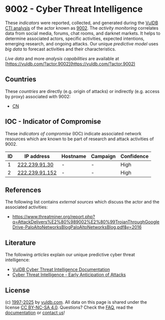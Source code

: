 # 9002 - Cyber Threat Intelligence

These _indicators_ were reported, collected, and generated during the [VulDB CTI analysis](https://vuldb.com/?kb.cti) of the actor known as [9002](https://vuldb.com/?actor.9002). The _activity monitoring_ correlates data from social media, forums, chat rooms, and darknet markets. It helps to determine associated actors, specific activities, expected intentions, emerging research, and ongoing attacks. Our unique _predictive model_ uses _big data_ to forecast activities and their characteristics.

_Live data_ and more _analysis capabilities_ are available at [https://vuldb.com/?actor.9002](https://vuldb.com/?actor.9002)

## Countries

These _countries_ are directly (e.g. origin of attacks) or indirectly (e.g. access by proxy) associated with 9002:

* [CN](https://vuldb.com/?country.cn)

## IOC - Indicator of Compromise

These _indicators of compromise_ (IOC) indicate associated network resources which are known to be part of research and attack activities of 9002.

ID | IP address | Hostname | Campaign | Confidence
-- | ---------- | -------- | -------- | ----------
1 | [222.239.91.30](https://vuldb.com/?ip.222.239.91.30) | - | - | High
2 | [222.239.91.152](https://vuldb.com/?ip.222.239.91.152) | - | - | High

## References

The following list contains _external sources_ which discuss the actor and the associated activities:

* https://www.threatminer.org/report.php?q=AttackDelivers%E2%80%989002%E2%80%99TrojanThroughGoogleDrive-PaloAltoNetworksBlogPaloAltoNetworksBlog.pdf&y=2016

## Literature

The following _articles_ explain our unique predictive cyber threat intelligence:

* [VulDB Cyber Threat Intelligence Documentation](https://vuldb.com/?kb.cti)
* [Cyber Threat Intelligence - Early Anticipation of Attacks](https://www.scip.ch/en/?labs.20201022)

## License

(c) [1997-2025](https://vuldb.com/?kb.changelog) by [vuldb.com](https://vuldb.com/?kb.about). All data on this page is shared under the license [CC BY-NC-SA 4.0](https://creativecommons.org/licenses/by-nc-sa/4.0/). Questions? Check the [FAQ](https://vuldb.com/?kb.faq), read the [documentation](https://vuldb.com/?kb) or [contact us](https://vuldb.com/?contact)!
